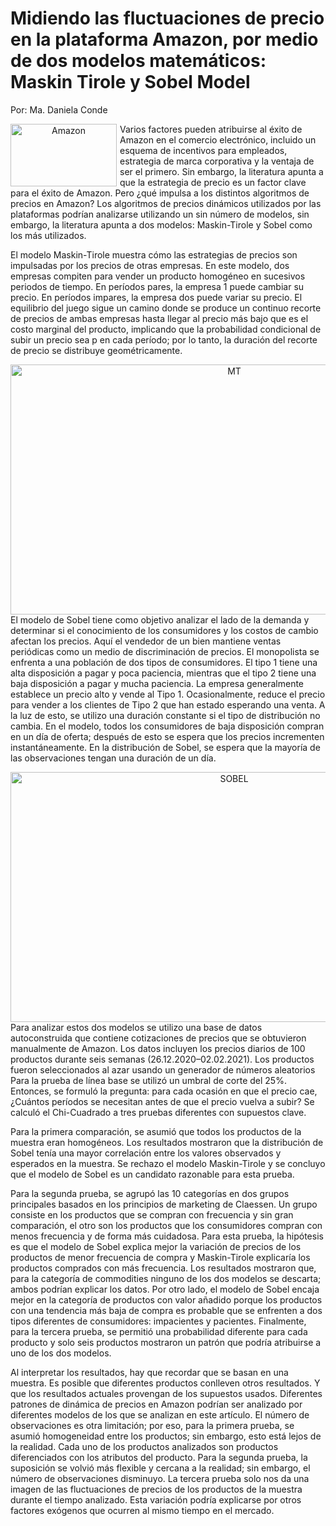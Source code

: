 # Midiendo las fluctuaciones de precio en la plataforma Amazon, por medio de dos modelos matemáticos: Maskin Tirole y Sobel Model

Por: Ma. Daniela Conde

<p align="center">
<img 
     src="https://user-images.githubusercontent.com/94183717/141489624-58784301-3d44-4eee-a0d0-1edd7caaa3bb.jpg"
     alt="Amazon"
     style="float: left; margin-right: 5px;" 
     width = "170"
     height = "100"
     align = "center"/>
     

Varios factores pueden atribuirse al éxito de Amazon en el comercio electrónico, incluido un esquema de incentivos para empleados, estrategia 
de marca corporativa y la ventaja de ser el primero. Sin embargo, la literatura apunta a que la estrategia de precio es un factor clave para el éxito de Amazon.
Pero ¿qué impulsa a los distintos algoritmos de precios en Amazon? Los algoritmos de precios dinámicos utilizados por las plataformas podrían analizarse 
utilizando un sin número de modelos, sin embargo, la literatura apunta a dos modelos: Maskin-Tirole y Sobel como los más utilizados.
     

El modelo Maskin-Tirole muestra cómo las estrategias de precios son impulsadas por los precios de otras empresas. En este modelo, dos empresas compiten para vender un producto homogéneo en sucesivos periodos de tiempo. En períodos pares, la empresa 1 puede cambiar su precio. En períodos impares, la empresa dos puede variar su precio.  El equilibrio del juego sigue un camino donde se produce un continuo recorte de precios de ambas empresas hasta llegar al precio más bajo que es el costo marginal del producto, implicando que la probabilidad condicional de subir un precio sea p en cada período; por lo tanto, la duración del recorte de precio se distribuye geométricamente.
     
<p align="center">
<img 
     src="https://user-images.githubusercontent.com/94183717/141491597-bbcb9540-8845-41c0-af86-692d67b8ecea.png"
     alt="MT"
     style="float: left; margin-right: 5px;" 
     width = "700"
     height = "400"
     align = "center"/>
  

El modelo de Sobel tiene como objetivo analizar el lado de la demanda y determinar si el conocimiento de los consumidores y los costos de cambio afectan los precios. Aquí el vendedor de un bien mantiene ventas periódicas como un medio de discriminación de precios. El monopolista se enfrenta a una población de dos tipos de consumidores. El tipo 1 tiene una alta disposición a pagar y poca paciencia, mientras que el tipo 2 tiene una baja disposición a pagar y mucha paciencia. La empresa generalmente establece un precio alto y vende al Tipo 1. Ocasionalmente, reduce el precio para vender a los clientes de Tipo 2 que han estado esperando una venta.  A la luz de esto, se utilizo una duración constante si el tipo de distribución no cambia. En el modelo, todos los consumidores de baja disposición compran en un día de oferta; después de esto se espera que los precios incrementen instantáneamente.  En la distribución de Sobel, se espera que la mayoría de las observaciones tengan una duración de un día. 

<p align="center">
<img 
     src="https://user-images.githubusercontent.com/94183717/141491607-0ed64d5b-c46f-43e6-a7e3-4a02155dba62.png"
     alt="SOBEL"
     style="float: left; margin-right: 5px;" 
     width = "700"
     height = "400"
     align = "center"/>
   

Para analizar estos dos modelos se utilizo una base de datos autoconstruida que contiene cotizaciones de precios que se obtuvieron manualmente de Amazon. Los datos incluyen los precios diarios de 100 productos durante seis semanas (26.12.2020–02.02.2021). Los productos fueron seleccionados al azar usando un generador de números aleatorios Para la prueba de línea base se utilizó un umbral de corte del 25%. Entonces, se formuló la pregunta: para cada ocasión en que el precio cae, ¿Cuántos períodos se necesitan antes de que el precio vuelva a subir? Se calculó el Chi-Cuadrado a tres pruebas diferentes con supuestos clave. 


Para la primera comparación, se asumió que todos los productos de la muestra eran homogéneos. Los resultados mostraron que la distribución de Sobel tenía una mayor correlación entre los valores observados y esperados en la muestra. Se rechazo el modelo Maskin-Tirole y se concluyo que el modelo de Sobel es un candidato razonable para esta prueba.


Para la segunda prueba, se agrupó las 10 categorías en dos grupos principales basados en los principios de marketing de Claessen. Un grupo consiste en los productos que se compran con frecuencia y sin gran comparación, el otro son los productos que los consumidores compran con menos frecuencia y de forma más cuidadosa.  Para esta prueba, la hipótesis es que el modelo de Sobel explica mejor la variación de precios de los productos de menor frecuencia de compra y Maskin-Tirole explicaría los productos comprados con más frecuencia. Los resultados mostraron que, para la categoría de commodities ninguno de los dos modelos se descarta; ambos podrían explicar los datos. Por otro lado, el modelo de Sobel encaja mejor en la categoría de productos con valor añadido porque los productos con una tendencia más baja de compra es probable que se enfrenten a dos tipos diferentes de consumidores: impacientes y pacientes. Finalmente, para la tercera prueba, se permitió una probabilidad diferente para cada producto y solo seis productos mostraron un patrón que podría atribuirse a uno de los dos modelos. 


Al interpretar los resultados, hay que recordar que se basan en una muestra. Es posible que diferentes productos conlleven otros resultados. Y que los resultados actuales provengan de los supuestos usados.  Diferentes patrones de dinámica de precios en Amazon podrían ser analizado por diferentes modelos de los que se analizan en este artículo. El número de observaciones es otra limitación; por eso, para la primera prueba, se asumió homogeneidad entre los productos; sin embargo, esto está lejos de la realidad. Cada uno de los productos analizados son productos diferenciados con los atributos del producto. Para la segunda prueba, la suposición se volvió más flexible y cercana a la realidad; sin embargo, el número de observaciones disminuyo. La tercera prueba solo nos da una imagen de las fluctuaciones de precios de los productos de la muestra durante el tiempo analizado. Esta variación podría explicarse por otros factores exógenos que ocurren al mismo tiempo en el mercado. 



